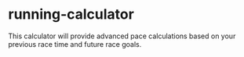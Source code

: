running-calculator
==================

This calculator will provide advanced pace calculations based on your previous race time and future race goals.
